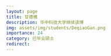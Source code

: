 ```yaml
---
layout: page
title: 甘德樵
description: 华中科技大学继续读博
img: assets/img/students/DeqiaoGan.png
importance: 24
category: 已毕业硕士
redirect:
---
```

